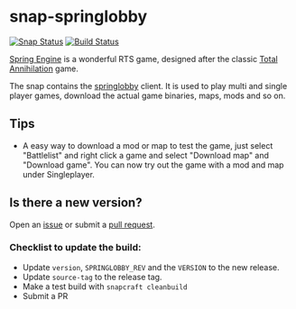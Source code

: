 # snap-springlobby

[![Snap Status](https://build.snapcraft.io/badge/nsg/snap-springlobby.svg)](https://build.snapcraft.io/user/nsg/snap-springlobby) [![Build Status](https://travis-ci.org/nsg/snap-springlobby.svg?branch=master)](https://travis-ci.org/nsg/snap-springlobby)

[Spring Engine](https://springrts.com) is a wonderful RTS game, designed
after the classic [Total Annihilation](https://en.wikipedia.org/wiki/Total_Annihilation)
game.

The snap contains the [springlobby](http://springlobby.info) client. It is used to play multi and single player games, download the actual game binaries, maps, mods and so on.

## Tips

* A easy way to download a mod or map to test the game, just select "Battlelist" and right click a game and select "Download map" and "Download game". You can now try out the game with a mod and map under Singleplayer.

## Is there a new version?

Open an [issue](https://github.com/nsg/snap-springlobby/issues) or submit a
[pull request](https://github.com/nsg/snap-springlobby/pulls).

### Checklist to update the build:

- Update `version`, `SPRINGLOBBY_REV` and the `VERSION` to the new release.
- Update `source-tag` to the release tag.
- Make a test build with `snapcraft cleanbuild`
- Submit a PR
